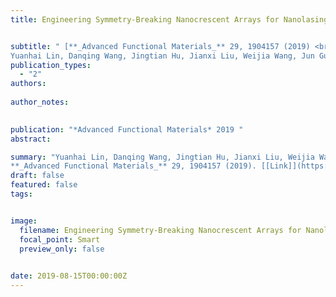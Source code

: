 ```yaml
---
title: Engineering Symmetry-Breaking Nanocrescent Arrays for Nanolasing


subtitle: " [**_Advanced Functional Materials_** 29, 1904157 (2019) <br> 
Yuanhai Lin, Danqing Wang, Jingtian Hu, Jianxi Liu, Weijia Wang, Jun Guan, Richard D. Schaller, Teri W. Odom* ](https://onlinelibrary.wiley.com/doi/full/10.1002/adfm.201904157?saml_referrer)"
publication_types:
  - "2"
authors: 
  
author_notes:
  

publication: "*Advanced Functional Materials* 2019 "
abstract: 

summary: "Yuanhai Lin, Danqing Wang, Jingtian Hu, Jianxi Liu, Weijia Wang, Jun Guan, Richard D. Schaller, Teri W. Odom*  <br>
**_Advanced Functional Materials_** 29, 1904157 (2019). [[Link]](https://onlinelibrary.wiley.com/doi/full/10.1002/adfm.201904157?saml_referrer)"
draft: false
featured: false
tags:


image:
  filename: Engineering Symmetry-Breaking Nanocrescent Arrays for Nanolasing.jpg
  focal_point: Smart
  preview_only: false

 
date: 2019-08-15T00:00:00Z
---
```







